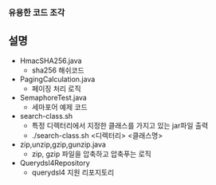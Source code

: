 ### 유용한 코드 조각

## 설명
 - HmacSHA256.java
     - sha256 해쉬코드
 - PagingCalculation.java 
     - 페이징 처리 로직
 - SemaphoreTest.java 
     - 세마포어 예제 코드
 - search-class.sh 
     - 특정 디렉터리에서 지정한 클래스를 가지고 있는 jar파일 출력 
     - ./search-class.sh <디렉터리> <클래스명>
 - zip,unzip,gzip,gunzip.java
     - zip, gzip 파일을 압축하고 압축푸는 로직
 - Querydsl4Repository
     - querydsl4 지원 리포지토리
